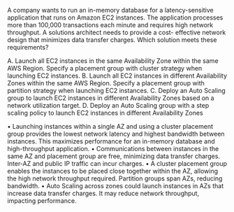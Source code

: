 A company wants to run an in-memory database for a latency-sensitive application that runs on Amazon EC2 instances. The application processes more than 100,000 transactions each minute and requires high network throughput. A solutions architect needs to provide a cost- effective network design that minimizes data transfer charges. Which solution meets these requirements? 

A. Launch all EC2 instances in the same Availability Zone within the same AWS Region. Specify a placement group with cluster strategy when launching EC2 instances. 
B. Launch all EC2 instances in different Availability Zones within the same AWS Region. Specify a placement group with partition strategy when launching EC2 instances. 
C. Deploy an Auto Scaling group to launch EC2 instances in different Availability Zones based on a network utilization target. 
D. Deploy an Auto Scaling group with a step scaling policy to launch EC2 instances in different Availability Zones

• Launching instances within a single AZ and using a cluster placement group provides the lowest network latency and highest bandwidth between instances. This maximizes performance for an in-memory database and high-throughput application. 
• Communications between instances in the same AZ and placement group are free, minimizing data transfer charges. Inter-AZ and public IP traffic can incur charges. 
• A cluster placement group enables the instances to be placed close together within the AZ, allowing the high network throughput required. Partition groups span AZs, reducing bandwidth. 
• Auto Scaling across zones could launch instances in AZs that increase data transfer charges. It may reduce network throughput, impacting performance.